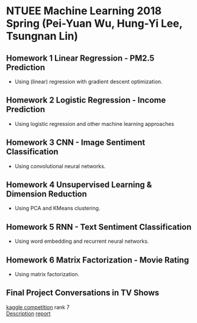 # NTUEE Machine Learning 2018 Spring (Pei-Yuan Wu, Hung-Yi Lee, Tsungnan Lin)

## Homework 1 Linear Regression - PM2.5 Prediction
- Using (linear) regression with gradient descent optimization.
## Homework 2 Logistic Regression - Income Prediction
- Using logistic regression and other machine learning approaches
## Homework 3 CNN - Image Sentiment Classification
- Using convolutional neural networks.
## Homework 4 Unsupervised Learning & Dimension Reduction
- Using PCA and KMeans clustering.
## Homework 5 RNN - Text Sentiment Classification
- Using word embedding and recurrent neural networks.
## Homework 6 Matrix Factorization - Movie Rating
- Using matrix factorization.
## Final Project Conversations in TV Shows
[kaggle competition](https://www.kaggle.com/c/ml-2018spring-final-tv-conversation) rank 7  
[Description](https://docs.google.com/presentation/d/1SX_N5Ald-fmEtv7AZFB6Qh6bL6rBbFdRwdSSlViJk40/edit#slide=id.p)
[report](https://github.com/voidism/ML2018SPRING/blob/master/final/Machine%20Learning%20Final%20Project%20-%20conversations%20in%20TV%20shows.pdf)  

